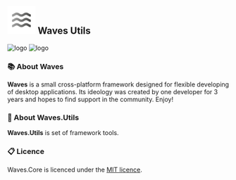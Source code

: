 ## ![logo](files/images/logo_64.png)  Waves Utils

![logo](https://img.shields.io/github/license/waves-framework/waves.utils) ![logo](https://img.shields.io/nuget/v/Waves.Utils.Serialization)

### 📚 About Waves

**Waves** is a small cross-platform framework designed for flexible developing of desktop applications. Its ideology was created by one developer for 3 years and hopes to find support in the community. Enjoy!

### 📒 About Waves.Utils

**Waves.Utils** is set of framework tools.

### 📋 Licence

Waves.Core is licenced under the [MIT licence](https://github.com/ambertape/waves.core/blob/master/license.md).

